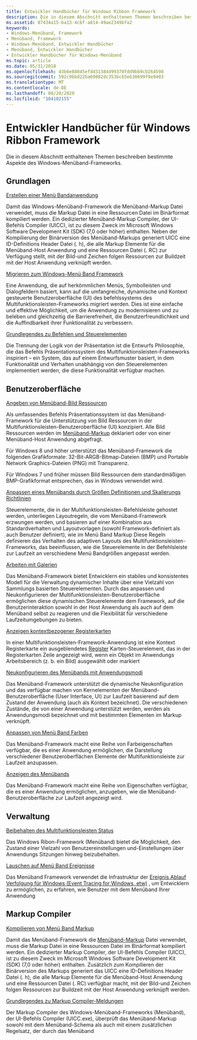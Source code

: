 ```yaml
---
title: Entwickler Handbücher für Windows Ribbon Framework
description: Die in diesem Abschnitt enthaltenen Themen beschreiben bestimmte Aspekte des Windows-Menüband-Frameworks.
ms.assetid: 87434a15-ba13-4c6f-a814-49ae2349bfa2
keywords:
- Windows-Menüband, Framework
- Menüband, Framework
- Windows-Menüband, Entwickler Handbücher
- Menüband, Entwickler Handbücher
- Entwickler Handbücher für Windows-Menüband
ms.topic: article
ms.date: 05/31/2018
ms.openlocfilehash: 43b6e88045efdd31384d99370fdd9bb9cb264598
ms.sourcegitcommit: 592c9bbd22ba69802dc353bcb5eb30699f9e9403
ms.translationtype: MT
ms.contentlocale: de-DE
ms.lasthandoff: 08/20/2020
ms.locfileid: "104102155"
---
```

# <a name="windows-ribbon-framework-developer-guides"></a>Entwickler Handbücher für Windows Ribbon Framework

Die in diesem Abschnitt enthaltenen Themen beschreiben bestimmte Aspekte des Windows-Menüband-Frameworks.

## <a name="basics"></a>Grundlagen

[Erstellen einer Menü Bandanwendung](windowsribbon-stepbystep.md)

Damit das Windows-Menüband-Framework die Menüband-Markup Datei verwendet, muss die Markup Datei in eine Ressourcen Datei im Binärformat kompiliert werden. Ein dedizierter Menüband-Markup Compiler, der UI-Befehls Compiler (UICC), ist zu diesem Zweck im Microsoft Windows Software Development Kit (SDK) (7,0 oder höher) enthalten. Neben der Kompilierung der Binärversion des Menüband-Markups generiert UICC eine ID-Definitions Header Datei (. h), die alle Markup Elemente für die Menüband-Host Anwendung und eine Ressourcen Datei (. RC) zur Verfügung stellt, mit der Bild-und Zeichen folgen Ressourcen zur Buildzeit mit der Host Anwendung verknüpft werden.

[Migrieren zum Windows-Menü Band Framework](ribbon-migration.md)

Eine Anwendung, die auf herkömmlichen Menüs, Symbolleisten und Dialogfeldern basiert, kann auf die umfangreiche, dynamische und Kontext gesteuerte Benutzeroberfläche (UI) des befehlssystems des Multifunktionsleisten-Frameworks migriert werden. Dies ist eine einfache und effektive Möglichkeit, um die Anwendung zu modernisieren und zu beleben und gleichzeitig die Barrierefreiheit, die Benutzerfreundlichkeit und die Auffindbarkeit ihrer Funktionalität zu verbessern.

[Grundlegendes zu Befehlen und Steuerelementen](windowsribbon-commandscontrols.md)

Die Trennung der Logik von der Präsentation ist die Entwurfs Philosophie, die das Befehls Präsentationssystem des Multifunktionsleisten-Frameworks inspiriert – ein System, das auf einem Entwurfsmuster basiert, in dem Funktionalität und Verhalten unabhängig von den Steuerelementen implementiert werden, die diese Funktionalität verfügbar machen.

## <a name="user-interface"></a>Benutzeroberfläche

[Angeben von Menüband-Bild Ressourcen](windowsribbon-imageformats.md)

Als umfassendes Befehls Präsentationssystem ist das Menüband-Framework für die Unterstützung von Bild Ressourcen in der Multifunktionsleisten-Benutzeroberfläche (UI) konzipiert. Alle Bild Ressourcen werden im [Menüband-Markup](windowsribbon-schema.md) deklariert oder von einer Menüband-Host Anwendung abgefragt.

Für Windows 8 und höher unterstützt das Menüband-Framework die folgenden Grafikformate: 32-Bit-ARGB-Bitmap-Dateien (BMP) und Portable Network Graphics-Dateien (PNG) mit Transparenz.

Für Windows 7 und früher müssen Bild Ressourcen dem standardmäßigen BMP-Grafikformat entsprechen, das in Windows verwendet wird.

[Anpassen eines Menübands durch Größen Definitionen und Skalierungs Richtlinien](windowsribbon-templates.md)

Steuerelemente, die in der Multifunktionsleisten-Befehlsleiste gehostet werden, unterliegen Layoutregeln, die vom Menüband-Framework erzwungen werden, und basieren auf einer Kombination aus Standardverhalten und Layoutvorlagen (sowohl Framework-definiert als auch Benutzer definiert), wie im Menü Band Markup Diese Regeln definieren das Verhalten des adaptiven Layouts des Multifunktionsleisten-Frameworks, das beeinflussen, wie die Steuerelemente in der Befehlsleiste zur Laufzeit an verschiedene Menü Bandgrößen angepasst werden.

[Arbeiten mit Galerien](ribbon-controls-galleries.md)

Das Menüband-Framework bietet Entwicklern ein stabiles und konsistentes Modell für die Verwaltung dynamischer Inhalte über eine Vielzahl von Sammlungs basierten Steuerelementen. Durch das anpassen und Neukonfigurieren der Multifunktionsleisten-Benutzeroberfläche ermöglichen diese dynamischen Steuerelemente dem Framework, auf die Benutzerinteraktion sowohl in der Host Anwendung als auch auf dem Menüband selbst zu reagieren und die Flexibilität für verschiedene Laufzeitumgebungen zu bieten.

[Anzeigen kontextbezogener Registerkarten](ribbon-contextualtabs.md)

In einer Multifunktionsleisten-Framework-Anwendung ist eine Kontext Registerkarte ein ausgeblendetes [Register](windowsribbon-controls-tab.md) Karten-Steuerelement, das in der Registerkarten Zeile angezeigt wird, wenn ein Objekt im Anwendungs Arbeitsbereich (z. b. ein Bild) ausgewählt oder markiert

[Neukonfigurieren des Menübands mit Anwendungsmodi](ribbon-applicationmodes.md)

Das Menüband-Framework unterstützt die dynamische Neukonfiguration und das verfügbar machen von Kernelementen der Menüband-Benutzeroberfläche (User Interface, UI) zur Laufzeit basierend auf dem Zustand der Anwendung (auch als Kontext bezeichnet). Die verschiedenen Zustände, die von einer Anwendung unterstützt werden, werden als Anwendungsmodi bezeichnet und mit bestimmten Elementen im Markup verknüpft.

[Anpassen von Menü Band Farben](ribbon-color.md)

Das Menüband-Framework macht eine Reihe von Farbeigenschaften verfügbar, die es einer Anwendung ermöglichen, die Darstellung verschiedener Benutzeroberflächen Elemente der Multifunktionsleiste zur Laufzeit anzupassen.

[Anzeigen des Menübands](ribbon-visibility.md)

Das Menüband-Framework macht eine Reihe von Eigenschaften verfügbar, die es einer Anwendung ermöglichen, anzugeben, wie die Menüband-Benutzeroberfläche zur Laufzeit angezeigt wird.

## <a name="management"></a>Verwaltung

[Beibehalten des Multifunktionsleisten Status](ribbon-statepersistence.md)

Das Windows Ribon-Framework (Menüband) bietet die Möglichkeit, den Zustand einer Vielzahl von Benutzereinstellungen und-Einstellungen über Anwendungs Sitzungen hinweg beizubehalten.

[Lauschen auf Menü Band Ereignisse](listening-for-ribbon-events.md)

Das Menüband Framework verwendet die Infrastruktur der [Ereignis Ablauf Verfolgung für Windows (Event Tracing for Windows, etw)](../etw/event-tracing-portal.md) , um Entwicklern zu ermöglichen, zu erfahren, wie Benutzer mit dem Menüband Ihrer Anwendung

## <a name="markup-compiler"></a>Markup Compiler

[Kompilieren von Menü Band Markup](windowsribbon-intentcl.md)

Damit das Menüband-Framework die [Menüband-Markup](windowsribbon-schema.md) Datei verwendet, muss die Markup Datei in eine Ressourcen Datei im Binärformat kompiliert werden. Ein dedizierter Markup Compiler, der UI-Befehls Compiler (UICC), ist zu diesem Zweck im Microsoft Windows Software Development Kit (SDK) (7,0 oder höher) enthalten. Zusätzlich zum Kompilieren der Binärversion des Markups generiert das UICC eine ID-Definitions Header Datei (. h), die alle Markup Elemente für die Menüband-Host Anwendung und eine Ressourcen Datei (. RC) verfügbar macht, mit der Bild-und Zeichen folgen Ressourcen zur Buildzeit mit der Host Anwendung verknüpft werden.

[Grundlegendes zu Markup Compiler-Meldungen](windowsribbon-compilationerrors.md)

Der Markup Compiler des Windows-Menüband-Frameworks (Menüband), der UI-Befehls Compiler (UICC.exe), überprüft das Menüband-Markup sowohl mit dem Menüband-Schema als auch mit einem zusätzlichen Regelsatz, der durch das Menüband

 

 